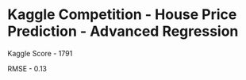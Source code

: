 # Kaggle Competition - House Price Prediction - Advanced Regression
Kaggle Score - 1791

RMSE - 0.13
